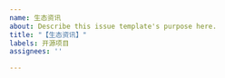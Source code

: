 ```yaml
---
name: 生态资讯
about: Describe this issue template's purpose here.
title: "【生态资讯】"
labels: 开源项目
assignees: ''

---
```



